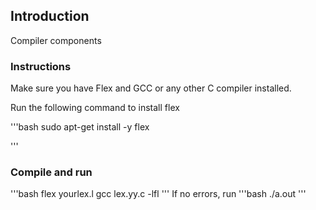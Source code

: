 ## Introduction
Compiler components

### Instructions
Make sure you have Flex and GCC or any other C compiler installed.

Run the following command to install flex

'''bash
sudo apt-get install -y flex

'''

### Compile and run
'''bash
flex yourlex.l
gcc lex.yy.c -lfl
'''
If no errors, run
'''bash
./a.out
'''


